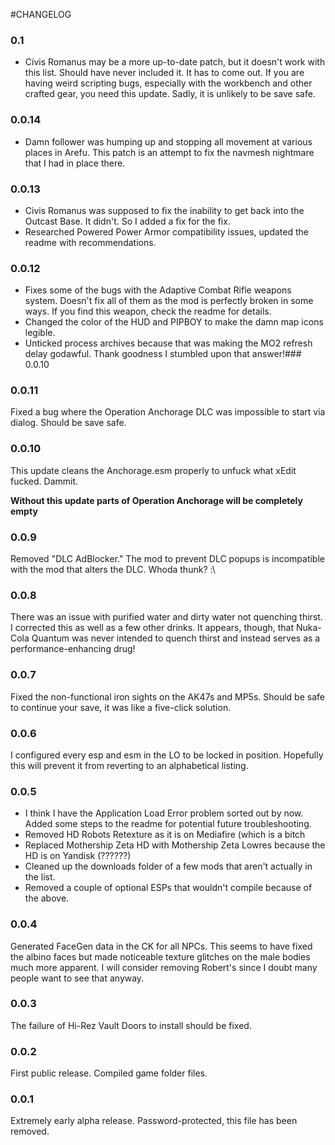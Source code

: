 #CHANGELOG

### 0.1

- Civis Romanus may be a more up-to-date patch, but it doesn't work with this list. Should have never included it. It has to come out. If you are having weird scripting bugs, especially with the workbench and other crafted gear, you need this update. Sadly, it is unlikely to be save safe.

### 0.0.14

- Damn follower was humping up and stopping all movement at various places in Arefu. This patch is an attempt to fix the navmesh nightmare that I had in place there.

### 0.0.13

- Civis Romanus was supposed to fix the inability to get back into the Outcast Base. It didn't. So I added a fix for the fix.
- Researched Powered Power Armor compatibility issues, updated the readme with recommendations.

### 0.0.12

- Fixes some of the bugs with the Adaptive Combat Rifle weapons system. Doesn't fix all of them as the mod is perfectly broken in some ways. If you find this weapon, check the readme for details.
- Changed the color of the HUD and PIPBOY to make the damn map icons legible.
- Unticked process archives because that was making the MO2 refresh delay godawful. Thank goodness I stumbled upon that answer!### 0.0.10

### 0.0.11

Fixed a bug where the Operation Anchorage DLC was impossible to start via dialog. Should be save safe.

### 0.0.10 

This update cleans the Anchorage.esm properly to unfuck what xEdit fucked. Dammit.

**Without this update parts of Operation Anchorage will be completely empty**

### 0.0.9

Removed "DLC AdBlocker." The mod to prevent DLC popups is incompatible with the mod that alters the DLC. Whoda thunk? :\

### 0.0.8

There was an issue with purified water and dirty water not quenching thirst. I corrected this as well as a few other drinks. It appears, though, that Nuka-Cola Quantum was never intended to quench thirst and instead serves as a performance-enhancing drug!

### 0.0.7

Fixed the non-functional iron sights on the AK47s and MP5s. Should be safe to continue your save, it was like a five-click solution.

### 0.0.6

I configured every esp and esm in the LO to be locked in position. Hopefully this will prevent it from reverting to an alphabetical listing.

### 0.0.5

- I think I have the Application Load Error problem sorted out by now. Added some steps to the readme for potential future troubleshooting.
- Removed HD Robots Retexture as it is on Mediafire (which is a bitch
- Replaced Mothership Zeta HD with Mothership Zeta Lowres because the HD is on Yandisk (??????)
- Cleaned up the downloads folder of a few mods that aren't actually in the list.
- Removed a couple of optional ESPs that wouldn't compile because of the above.

### 0.0.4

Generated FaceGen data in the CK for all NPCs. This seems to have fixed the albino faces but made noticeable texture glitches on the male bodies much more apparent. I will consider removing Robert's since I doubt many people want to see that anyway.

### 0.0.3

The failure of Hi-Rez Vault Doors to install should be fixed.

### 0.0.2

First public release. Compiled game folder files.

### 0.0.1

Extremely early alpha release. Password-protected, this file has been removed.